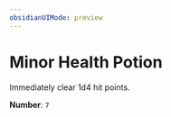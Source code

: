 ```yaml
---
obsidianUIMode: preview
---
```

# Minor Health Potion

Immediately clear 1d4 hit points.

**Number**: `7`
